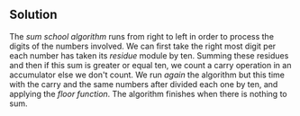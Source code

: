 Solution
---

The *sum school algorithm* runs from right to left in order to process the digits of the numbers involved. We can first take the right most digit per each number has taken its *residue* module by ten. Summing these residues and then if this sum is greater or equal ten, we count a carry operation in an accumulator else we don't count. We run *again* the algorithm but this time with the carry and the same numbers after divided each one by ten, and applying the *floor function*. The algorithm finishes when there is nothing to sum.


